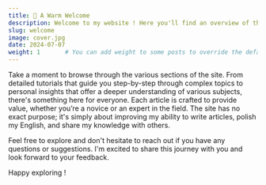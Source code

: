 ```yaml
---
title: 📌 A Warm Welcome 
description: Welcome to my website ! Here you'll find an overview of the site and discover various tutorials, insights, and interesting articles. Dive in and explore the content that I've curated just for you :)
slug: welcome
image: cover.jpg
date: 2024-07-07
weight: 1       # You can add weight to some posts to override the default sorting (date descending)
---
```


Take a moment to browse through the various sections of the site. From detailed tutorials that guide you step-by-step through complex topics to personal insights that offer a deeper understanding of various subjects, there's something here for everyone. Each article is crafted to provide value, whether you’re a novice or an expert in the field. The site has no exact purpose; it's simply about improving my ability to write articles, polish my English, and share my knowledge with others.

Feel free to explore and don't hesitate to reach out if you have any questions or suggestions. I'm excited to share this journey with you and look forward to your feedback.

Happy exploring !
